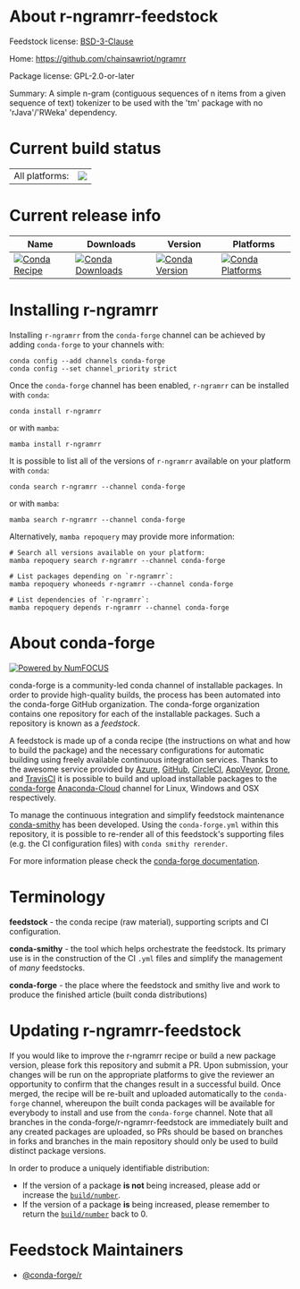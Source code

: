 About r-ngramrr-feedstock
=========================

Feedstock license: [BSD-3-Clause](https://github.com/conda-forge/r-ngramrr-feedstock/blob/main/LICENSE.txt)

Home: https://github.com/chainsawriot/ngramrr

Package license: GPL-2.0-or-later

Summary: A simple n-gram (contiguous sequences of n items from a given sequence of text) tokenizer to be used with the 'tm' package with no 'rJava'/'RWeka' dependency.

Current build status
====================


<table><tr><td>All platforms:</td>
    <td>
      <a href="https://dev.azure.com/conda-forge/feedstock-builds/_build/latest?definitionId=13733&branchName=main">
        <img src="https://dev.azure.com/conda-forge/feedstock-builds/_apis/build/status/r-ngramrr-feedstock?branchName=main">
      </a>
    </td>
  </tr>
</table>

Current release info
====================

| Name | Downloads | Version | Platforms |
| --- | --- | --- | --- |
| [![Conda Recipe](https://img.shields.io/badge/recipe-r--ngramrr-green.svg)](https://anaconda.org/conda-forge/r-ngramrr) | [![Conda Downloads](https://img.shields.io/conda/dn/conda-forge/r-ngramrr.svg)](https://anaconda.org/conda-forge/r-ngramrr) | [![Conda Version](https://img.shields.io/conda/vn/conda-forge/r-ngramrr.svg)](https://anaconda.org/conda-forge/r-ngramrr) | [![Conda Platforms](https://img.shields.io/conda/pn/conda-forge/r-ngramrr.svg)](https://anaconda.org/conda-forge/r-ngramrr) |

Installing r-ngramrr
====================

Installing `r-ngramrr` from the `conda-forge` channel can be achieved by adding `conda-forge` to your channels with:

```
conda config --add channels conda-forge
conda config --set channel_priority strict
```

Once the `conda-forge` channel has been enabled, `r-ngramrr` can be installed with `conda`:

```
conda install r-ngramrr
```

or with `mamba`:

```
mamba install r-ngramrr
```

It is possible to list all of the versions of `r-ngramrr` available on your platform with `conda`:

```
conda search r-ngramrr --channel conda-forge
```

or with `mamba`:

```
mamba search r-ngramrr --channel conda-forge
```

Alternatively, `mamba repoquery` may provide more information:

```
# Search all versions available on your platform:
mamba repoquery search r-ngramrr --channel conda-forge

# List packages depending on `r-ngramrr`:
mamba repoquery whoneeds r-ngramrr --channel conda-forge

# List dependencies of `r-ngramrr`:
mamba repoquery depends r-ngramrr --channel conda-forge
```


About conda-forge
=================

[![Powered by
NumFOCUS](https://img.shields.io/badge/powered%20by-NumFOCUS-orange.svg?style=flat&colorA=E1523D&colorB=007D8A)](https://numfocus.org)

conda-forge is a community-led conda channel of installable packages.
In order to provide high-quality builds, the process has been automated into the
conda-forge GitHub organization. The conda-forge organization contains one repository
for each of the installable packages. Such a repository is known as a *feedstock*.

A feedstock is made up of a conda recipe (the instructions on what and how to build
the package) and the necessary configurations for automatic building using freely
available continuous integration services. Thanks to the awesome service provided by
[Azure](https://azure.microsoft.com/en-us/services/devops/), [GitHub](https://github.com/),
[CircleCI](https://circleci.com/), [AppVeyor](https://www.appveyor.com/),
[Drone](https://cloud.drone.io/welcome), and [TravisCI](https://travis-ci.com/)
it is possible to build and upload installable packages to the
[conda-forge](https://anaconda.org/conda-forge) [Anaconda-Cloud](https://anaconda.org/)
channel for Linux, Windows and OSX respectively.

To manage the continuous integration and simplify feedstock maintenance
[conda-smithy](https://github.com/conda-forge/conda-smithy) has been developed.
Using the ``conda-forge.yml`` within this repository, it is possible to re-render all of
this feedstock's supporting files (e.g. the CI configuration files) with ``conda smithy rerender``.

For more information please check the [conda-forge documentation](https://conda-forge.org/docs/).

Terminology
===========

**feedstock** - the conda recipe (raw material), supporting scripts and CI configuration.

**conda-smithy** - the tool which helps orchestrate the feedstock.
                   Its primary use is in the construction of the CI ``.yml`` files
                   and simplify the management of *many* feedstocks.

**conda-forge** - the place where the feedstock and smithy live and work to
                  produce the finished article (built conda distributions)


Updating r-ngramrr-feedstock
============================

If you would like to improve the r-ngramrr recipe or build a new
package version, please fork this repository and submit a PR. Upon submission,
your changes will be run on the appropriate platforms to give the reviewer an
opportunity to confirm that the changes result in a successful build. Once
merged, the recipe will be re-built and uploaded automatically to the
`conda-forge` channel, whereupon the built conda packages will be available for
everybody to install and use from the `conda-forge` channel.
Note that all branches in the conda-forge/r-ngramrr-feedstock are
immediately built and any created packages are uploaded, so PRs should be based
on branches in forks and branches in the main repository should only be used to
build distinct package versions.

In order to produce a uniquely identifiable distribution:
 * If the version of a package **is not** being increased, please add or increase
   the [``build/number``](https://docs.conda.io/projects/conda-build/en/latest/resources/define-metadata.html#build-number-and-string).
 * If the version of a package **is** being increased, please remember to return
   the [``build/number``](https://docs.conda.io/projects/conda-build/en/latest/resources/define-metadata.html#build-number-and-string)
   back to 0.

Feedstock Maintainers
=====================

* [@conda-forge/r](https://github.com/conda-forge/r/)

